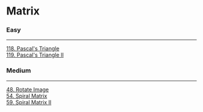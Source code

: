 # Matrix

### Easy
---
[118. Pascal's Triangle](solutions/0118-Pascal's%20Triangle.md)</br>
[119. Pascal's Triangle II](solutions/0119-Pascal's%20Triangle%20II.md)</br>

### Medium
---
[48. Rotate Image](solutions/0048-Rotate%20Image.md)</br>
[54. Spiral Matrix](solutions/0054-Spiral%20Matrix.md)</br>
[59. Spiral Matrix II](solutions/0059-Spiral%20Matrix%20II.md)</br>